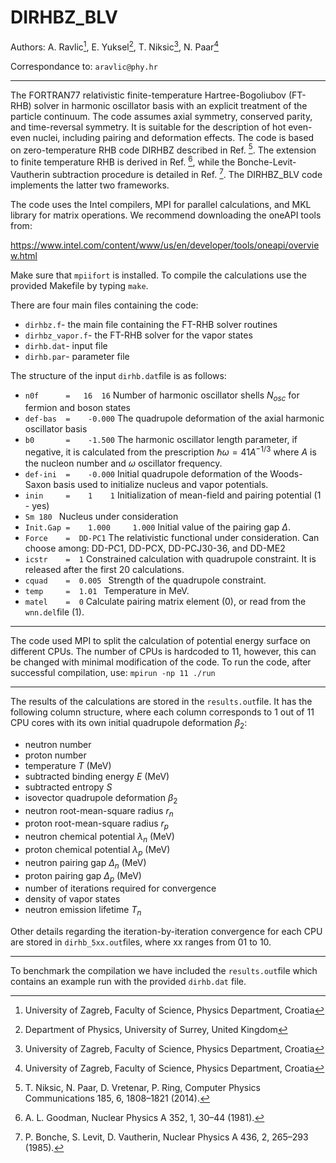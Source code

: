# DIRHBZ_BLV

Authors:
A. Ravlic[^1], E. Yuksel[^2], T. Niksic[^1], N. Paar[^1]

Correspondance to: ```aravlic@phy.hr```

[^1]: University of Zagreb, Faculty of Science, Physics Department, Croatia
[^2]: Department of Physics, University of Surrey, United Kingdom 
-------------------------------------------

The FORTRAN77 relativistic finite-temperature Hartree-Bogoliubov (FT-RHB) solver in harmonic oscillator basis with an explicit treatment of the particle continuum. The code assumes axial symmetry, conserved parity, and time-reversal symmetry. It is suitable for the description of hot even-even nuclei, including pairing and deformation effects. The code is based on zero-temperature RHB code DIRHBZ described in Ref. [^3]. The extension to finite temperature RHB is derived in Ref. [^4], while the Bonche-Levit-Vautherin subtraction procedure is detailed in Ref. [^5]. The DIRHBZ_BLV code implements the latter two frameworks.

[^3]: T. Niksic, N. Paar, D. Vretenar, P. Ring, Computer Physics Communications 185, 6, 1808–1821 (2014).
[^4]: A. L. Goodman, Nuclear Physics A 352, 1, 30–44 (1981).
[^5]: P. Bonche, S. Levit, D. Vautherin, Nuclear Physics A 436, 2, 265–293 (1985).

The code uses the Intel compilers, MPI for parallel calculations, and MKL library for matrix operations. We recommend downloading the oneAPI tools from:

https://www.intel.com/content/www/us/en/developer/tools/oneapi/overview.html

Make sure that ```mpiifort``` is installed. To compile the calculations use the provided Makefile by typing ```make```.

There are four main files containing the code:
* ```dirhbz.f```- the main file containing the FT-RHB solver routines
* ```dirhbz_vapor.f```- the FT-RHB solver for the vapor states
* ```dirhb.dat```- input file
* ```dirhb.par```- parameter file

The structure of the input ```dirhb.dat```file is as follows:
* ```n0f      =   16  16```
Number of harmonic oscillator shells $N_{osc}$ for fermion and boson states
* ```def-bas  =    -0.000```
The quadrupole deformation of the axial harmonic oscillator basis
* ```b0       =    -1.500```
The harmonic oscillator length parameter, if negative, it is calculated from the prescription $\hbar \omega = 41 A^{-1/3}$ where $A$ is the nucleon number and $\omega$ oscillator frequency.
* ```def-ini  =    -0.000```
Initial quadrupole deformation of the Woods-Saxon basis used to initialize nucleus and vapor potentials.
* ```inin     =    1    1```
Initialization of mean-field and pairing potential (1 - yes)
* ```Sm 180 ```
Nucleus under consideration
* ```Init.Gap =    1.000     1.000```
Initial value of the pairing gap $\Delta$.
* ```Force    =  DD-PC1```
The relativistic functional under consideration. Can choose among: DD-PC1, DD-PCX, DD-PCJ30-36, and DD-ME2
* ```icstr    =  1```
Constrained calculation with quadrupole constraint. It is released after the first 20 calculations.
* ```cquad    =  0.005 ```
Strength of the quadrupole constraint.
* ```temp     =  1.01 ```
Temperature in MeV.
* ```matel    =  0```
Calculate pairing matrix element (0), or read from the ```wnn.del```file (1).

-------------------------------------------

The code used MPI to split the calculation of potential energy surface on different CPUs. The number of CPUs is hardcoded to 11, however, this can be changed with minimal modification of the code. To run the code, after successful compilation, use:
```mpirun -np 11 ./run```

-------------------------------------------

The results of the calculations are stored in the ```results.out```file. It has the following column structure, where each column corresponds to 1 out of 11 CPU cores with its own initial quadrupole deformation $\beta_2$:

* neutron number
* proton number
* temperature $T$ (MeV)
* subtracted binding energy $E$ (MeV)
* subtracted entropy $S$
* isovector quadrupole deformation $\beta_2$
* neutron root-mean-square radius $r_n$
* proton root-mean-square radius $r_p$
* neutron chemical potential $\lambda_n$ (MeV)
* proton chemical potential $\lambda_p$ (MeV)
* neutron pairing gap $\Delta_n$ (MeV)
* proton pairing gap $\Delta_p$ (MeV)
* number of iterations required for convergence
* density of vapor states
* neutron emission lifetime $T_n$

Other details regarding the iteration-by-iteration convergence for each CPU are stored in ```dirhb_5xx.out```files, where xx ranges from 01 to 10.

-------------------------------------------

To benchmark the compilation we have included the ```results.out```file which contains an example run with the provided ```dirhb.dat``` file.




  









